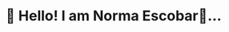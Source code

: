 <h1 align="center" text-align = "center">👋 Hello! I am Norma Escobar💛...<h1>

<!---<p align="center">👀 I’m interested in web development💻 , finances💲 and English📙...<p>--->
<!---<p align="center">📫 Connect with me:
<br><a href="https://twitter.com/Yami_Diaz_896"><img src="https://cdn.worldvectorlogo.com/logos/twitter-6.svg" title="Twitter" alt="Yamileth Díaz profile" width="40"/></a>
&ensp;<a href="https://www.linkedin.com/in/yamileth-d%C3%ADaz-107246205/"><img src="https://cdn.worldvectorlogo.com/logos/linkedin-icon-2.svg" title="Linkedin" alt="Yamileth Díaz Linkedin account" width="30"/></a>
&ensp;<a href="https://www.facebook.com/profile.php?id=100054517436718" target="blank"><img src="https://raw.githubusercontent.com/rahuldkjain/github-profile-readme-generator/master/src/images/icons/Social/facebook.svg" alt="Yamileth Díaz" height="30" width="30" /></a><p>--->
 
 



 
  
 



<!---
yami-normix/yami-normix is a ✨ special ✨ repository because its `README.md` (this file) appears on your GitHub profile.
You can click the Preview link to take a look at your changes.
--->
